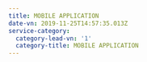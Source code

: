 ```yaml
---
title: MOBILE APPLICATION
date-vn: 2019-11-25T14:57:35.013Z
service-category:
  category-lead-vn: '1'
  category-title: MOBILE APPLICATION
---
```


